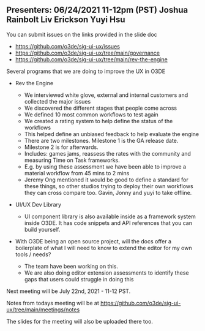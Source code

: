 Presenters: 06/24/2021 11-12pm (PST)
Joshua Rainbolt
Liv Erickson
Yuyi Hsu
----------
 
You can submit issues on the links provided in the slide doc
  * https://github.com/o3de/sig-ui-ux/issues
  * https://github.com/o3de/sig-ui-ux/tree/main/governance
  * https://github.com/o3de/sig-ui-ux/tree/main/rev-the-engine
 
Several programs that we are doing to improve the UX in O3DE
* Rev the Engine
  *  We interviewed white glove, external and internal customers and collected the major issues
  * We discovered the different stages that people come across
  * We defined 10 most common workflows to test again 
  * We created a rating system to help define the status of the workflows
  * This helped define an unbiased feedback to help evaluate the engine
  * There are two milestones. Milestone 1 is the GA release date.
  * Milestone 2 is for afterwards.
  * Includes: games jams, reassess the rates with the community and measuring Time on Task frameworks.
   * E.g. by using these assessment we have been able to improve a material workflow from 45 mins to 2 mins
  * Jeremy Ong mentioned it would be good to define a standard for these things, so other studios trying to deploy their own workflows they can cross compare too. Gavin, Jonny and yuyi to take offline.

* UI/UX Dev Library
  * UI component library is also available inside as a framework system inside O3DE. It has code snippets and API references that you can build yourself.
 
* With O3DE being an open source project, will the docs offer a boilerplate of what I will need to know to extend the editor for my own tools / needs?
  * The team have been working on this.
  * We are also doing editor extension assessments to identify these gaps that users could struggle in doing this
 
 
Next meeting will be July 22nd, 2021 - 11-12 PST.
 
Notes from todays meeting will be at  https://github.com/o3de/sig-ui-ux/tree/main/meetings/notes
 
The slides for the meeting will also be uploaded there too.
